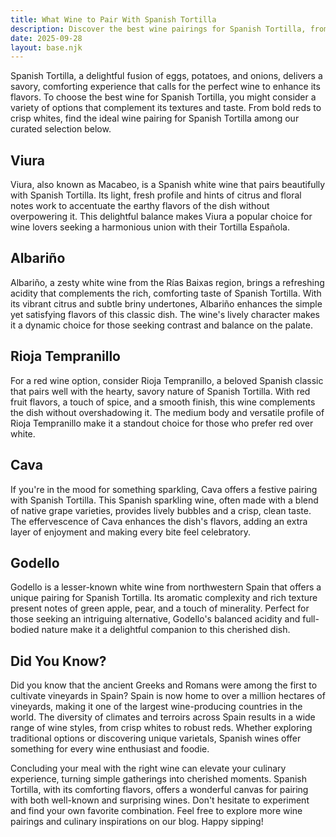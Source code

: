 ```yaml
---
title: What Wine to Pair With Spanish Tortilla
description: Discover the best wine pairings for Spanish Tortilla, from bold reds to crisp whites.
date: 2025-09-28
layout: base.njk
---
```


Spanish Tortilla, a delightful fusion of eggs, potatoes, and onions, delivers a savory, comforting experience that calls for the perfect wine to enhance its flavors. To choose the best wine for Spanish Tortilla, you might consider a variety of options that complement its textures and taste. From bold reds to crisp whites, find the ideal wine pairing for Spanish Tortilla among our curated selection below.

## Viura

Viura, also known as Macabeo, is a Spanish white wine that pairs beautifully with Spanish Tortilla. Its light, fresh profile and hints of citrus and floral notes work to accentuate the earthy flavors of the dish without overpowering it. This delightful balance makes Viura a popular choice for wine lovers seeking a harmonious union with their Tortilla Española.

## Albariño

Albariño, a zesty white wine from the Rías Baixas region, brings a refreshing acidity that complements the rich, comforting taste of Spanish Tortilla. With its vibrant citrus and subtle briny undertones, Albariño enhances the simple yet satisfying flavors of this classic dish. The wine's lively character makes it a dynamic choice for those seeking contrast and balance on the palate.

## Rioja Tempranillo

For a red wine option, consider Rioja Tempranillo, a beloved Spanish classic that pairs well with the hearty, savory nature of Spanish Tortilla. With red fruit flavors, a touch of spice, and a smooth finish, this wine complements the dish without overshadowing it. The medium body and versatile profile of Rioja Tempranillo make it a standout choice for those who prefer red over white.

## Cava

If you're in the mood for something sparkling, Cava offers a festive pairing with Spanish Tortilla. This Spanish sparkling wine, often made with a blend of native grape varieties, provides lively bubbles and a crisp, clean taste. The effervescence of Cava enhances the dish's flavors, adding an extra layer of enjoyment and making every bite feel celebratory.

## Godello

Godello is a lesser-known white wine from northwestern Spain that offers a unique pairing for Spanish Tortilla. Its aromatic complexity and rich texture present notes of green apple, pear, and a touch of minerality. Perfect for those seeking an intriguing alternative, Godello's balanced acidity and full-bodied nature make it a delightful companion to this cherished dish.

## Did You Know?

Did you know that the ancient Greeks and Romans were among the first to cultivate vineyards in Spain? Spain is now home to over a million hectares of vineyards, making it one of the largest wine-producing countries in the world. The diversity of climates and terroirs across Spain results in a wide range of wine styles, from crisp whites to robust reds. Whether exploring traditional options or discovering unique varietals, Spanish wines offer something for every wine enthusiast and foodie.

Concluding your meal with the right wine can elevate your culinary experience, turning simple gatherings into cherished moments. Spanish Tortilla, with its comforting flavors, offers a wonderful canvas for pairing with both well-known and surprising wines. Don't hesitate to experiment and find your own favorite combination. Feel free to explore more wine pairings and culinary inspirations on our blog. Happy sipping!